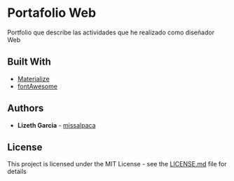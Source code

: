 # Portafolio  Web

Portfolio que describe las actividades que he realizado como diseñador Web


## Built With

* [Materialize](http://materializecss.com/) 
* [fontAwesome](http://fontawesome.io/icons/) 


## Authors

* **Lizeth Garcia** - [missalpaca](https://github.com/missalpaca)


## License

This project is licensed under the MIT License - see the [LICENSE.md](LICENSE.md) file for details
